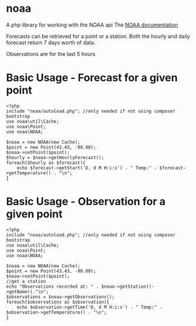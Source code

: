 # noaa
A php library for working with the NOAA api
The [NOAA documentation](https://forecast-v3.weather.gov/documentation)

Forecasts can be retrieved for a point or a station.
Both the hourly and daily forecast return 7 days worth of data.

Observations are for the last 5 hours

Basic Usage - Forecast for a given point
==========================================

    <?php
	include "noaa/autoload.php"; //only needed if not using composer bootstrap
    use noaa\util\Cache;
    use noaa\Point;
    use noaa\NOAA;

    $noaa = new NOAA(new Cache);
    $point = new Point(43.43, -90.80);
    $noaa->setPoint($point);
    $hourly = $noaa->getHourlyForecast();
    foreach($hourly as $forecast){
        echo $forecast->getStart('D, d M H:i:s') . " Temp:" . $forecast->getTemperature() . "\n";
    }

Basic Usage - Observation for a given point
==========================================

    <?php
	include "noaa/autoload.php"; //only needed if not using composer bootstrap
    use noaa\util\Cache;
    use noaa\Point;
    use noaa\NOAA;

    $noaa = new NOAA(new Cache);
    $point = new Point(43.43, -90.80);
    $noaa->setPoint($point);
    //get a station
    echo "Observations recorded at: " . $noaa->getStation()->getName()."\n";
    $observations = $noaa->getObservations();
    foreach($observations as $observation){
        echo $observation->getTime('D, d M H:i:s') . " Temp:" . $observation->getTemperature() . "\n";
    }
